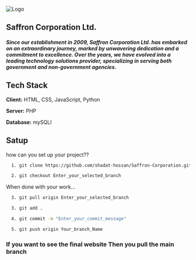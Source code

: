![Logo](https://www.saffroncorporation.com.bd/img/logo.png)

## Saffron Corporation Ltd.

##### Since our establishment in 2009, Saffron Corporation Ltd. has embarked on an extraordinary journey, marked by unwavering dedication and a commitment to excellence. Over the years, we have evolved into a leading technology solutions provider, specializing in serving both government and non-government agencies.

## Tech Stack

**Client:** HTML, CSS, JavaScript, Python

**Server:** PHP

**Database:** mySQLI

## Satup

how can you set up your project??

```bash
  1. git clone https://github.com/shadat-hossan/Saffron-Corporation.git
```

```bash
  2. git checkout Enter_your_selected_branch
```

When done with your work...

```bash
  3. git pull origin Enter_your_selected_branch
```

```bash
  3. git add .
```

```bash
  4. git commit -m "Enter_your_commit_message"
```

```bash
  5. git push origin Your_branch_Name
```

### If you want to see the final website Then you pull the main branch
